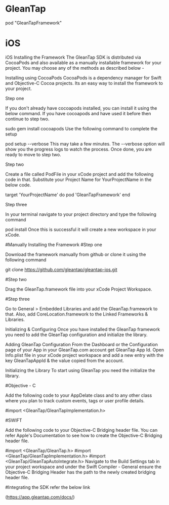 # GleanTap

pod "GleanTapFramework"
# iOS
iOS
Installing the Framework
The GleanTap SDK is distributed via CocoaPods and also available as a manually installable framework for your project. You may choose any of the methods as described below -


Installing using CocoaPods
CocoaPods is a dependency manager for Swift and Objective-C Cocoa projects. Its an easy way to install the framework to your project.

Step one

If you don't already have cocoapods installed, you can install it using the below command. If you have cocoapods and have used it before then continue to step two.

sudo gem install cocoapods
Use the following command to complete the setup

pod setup --verbose
This may take a few minutes. The --verbose option will show you the progress logs to watch the process. Once done, you are ready to move to step two.


Step two

Create a file called PodFile in your xCode project and add the following code in that. Substitute your Project Name for YourProjectName in the below code.

target 'YourProjectName' do
    pod 'GleanTapFramework'
end

Step three

In your terminal navigate to your project directory and type the following command

pod install
Once this is successful it will create a new workspace in your xCode.


#Manually Installing the Framework
#Step one

Download the framework manually from github or clone it using the following command

git clone https://github.com/gleantap/gleantap-ios.git

#Step two

Drag the GleanTap.framework file into your xCode Project Workspace.


#Step three

Go to General > Embedded Libraries and add the GleanTap.framework to that. Also, add CoreLocation.framework to the Linked Frameworks & Libraries.

Initializing & Configuring
Once you have installed the GleanTap framework you need to add the GleanTap configuration and initialize the library.


Adding GleanTap Configuration
From the Dashboard or the Configuration page of your App in your GleanTap.com account get GleanTap App Id. Open Info.plist file in your xCode project workspace and add a new entry with the key GleanTapAppId & the value copied from the account.




Initializing the Library
To start using GleanTap you need the initialize the library.

#Objective - C

Add the following code to your AppDelate class and to any other class where you plan to track custom events, tags or user profile details.

#import <GleanTap/GleanTapImplementation.h>

#SWIFT

Add the following code to your Objective-C Bridging header file. You can refer Apple's Documentation to see how to create the Objective-C Bridging header file.

#import <GleanTap/GleanTap.h>
#import <GleanTap/GleanTapImplementation.h>
#import <GleanTap/GleanTapAutoIntegrate.h>
Navigate to the Build Settings tab in your project workspace and under the Swift Compiler - General ensure the Objective-C Bridging Header has the path to the newly created bridging header file.

#Integrating the SDK
refer the below link

(https://app.gleantap.com/docs/)
